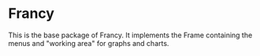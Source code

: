 # Francy

This is the base package of Francy. It implements the Frame containing the menus and "working area" for graphs and charts.
